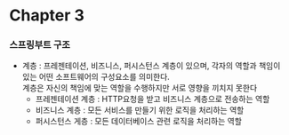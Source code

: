 # Chapter 3

### 스프링부트 구조

- 계층 : 프레젠테이션, 비즈니스, 퍼시스턴스 계층이 있으며, 
각자의 역할과 책임이 있는 어떤 소프트웨어의 구성요소를 의미한다. <br>
계층은 자신의 책임에 맞는 역할을 수행하지만 서로 영향을 끼치지 못한다
  - 프레젠테이션 계층 : HTTP요청을 받고 비즈니스 계층으로 전송하는 역할
  - 비즈니스 계층 : 모든 서비스를 만들기 위한 로직을 처리하는 역할
  - 퍼시스턴스 게층 : 모든 데이터베이스 관련 로직을 처리하는 역할